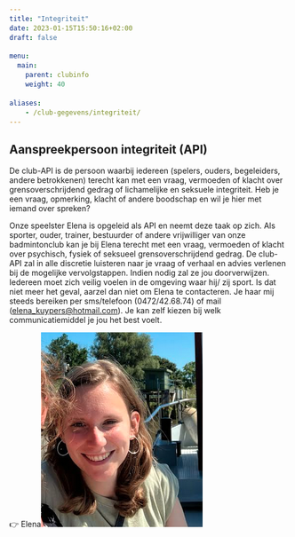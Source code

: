 ```yaml
---
title: "Integriteit"
date: 2023-01-15T15:50:16+02:00
draft: false

menu:
  main:
    parent: clubinfo
    weight: 40

aliases:
    - /club-gegevens/integriteit/
---
```


## Aanspreekpersoon integriteit (API)
De club-API is de persoon waarbij iedereen (spelers, ouders, begeleiders, andere betrokkenen) terecht kan met een vraag, vermoeden of klacht over grensoverschrijdend gedrag of lichamelijke en seksuele integriteit. Heb je een vraag, opmerking, klacht of andere boodschap en wil je hier met iemand over spreken? 

Onze speelster Elena is opgeleid als API en neemt deze taak op zich. 
Als sporter, ouder, trainer, bestuurder of andere vrijwilliger van onze badmintonclub kan je bij Elena terecht met een vraag, vermoeden of klacht over psychisch, fysiek of seksueel grensoverschrijdend gedrag.
De club-API zal in alle discretie luisteren naar je vraag of verhaal en advies verlenen bij de mogelijke vervolgstappen. Indien nodig zal ze jou doorverwijzen.
Iedereen moet zich veilig voelen in de omgeving waar hij/ zij sport. Is dat niet meer het geval, aarzel dan niet om Elena te contacteren. Je haar mij steeds bereiken per sms/telefoon (0472/42.68.74) of mail (elena_kuypers@hotmail.com). Je kan zelf kiezen bij welk communicatiemiddel je jou het best voelt.
  
    

👉 Elena![Elena](images/API.jpg)